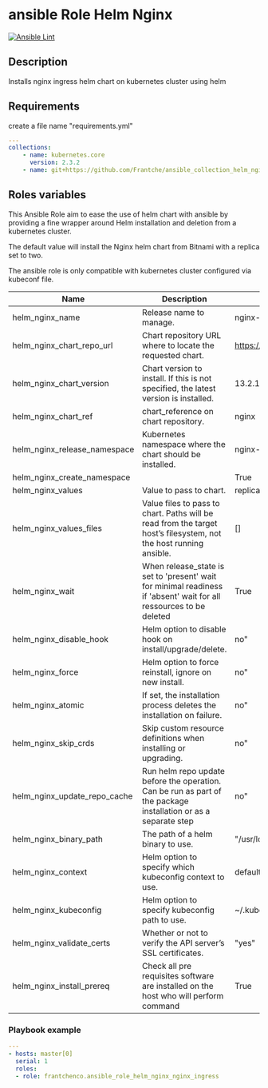 # ansible Role Helm Nginx

[![Ansible Lint](https://github.com/Frantche/ansible_role_helm_nginx_nginx/actions/workflows/ansible-lint.yml/badge.svg)](https://github.com/Frantche/ansible_role_helm_nginx_nginx/actions/workflows/ansible-lint.yml)

## Description

Installs nginx ingress helm chart on kubernetes cluster using helm

## Requirements

create a file name "requirements.yml"
```yaml
---
collections:
    - name: kubernetes.core
      version: 2.3.2
    - name: git+https://github.com/Frantche/ansible_collection_helm_nginx_wrapper.git,main
```

## Roles variables

This Ansible Role aim to ease the use of helm chart with ansible by providing a fine wrapper around Helm installation and deletion from a kubernetes cluster.

The default value will install the Nginx helm chart from Bitnami with a replica set to two.

The ansible role is only compatible with kubernetes cluster configured via kubeconf file.

| Name                   | Description                                                                                                         | Value                              |
| ---------------------- | ------------------------------------------------------------------------------------------------------------------- | ---------------------------------- |
| helm_nginx_name              | Release name to manage.                                                                                             | nginx-bitnami                      |
| helm_nginx_chart_repo_url    | Chart repository URL where to locate the requested chart.                                                           | https://charts.bitnami.com/bitnami |
| helm_nginx_chart_version     | Chart version to install. If this is not specified, the latest version is installed.                                | 13.2.10                            |
| helm_nginx_chart_ref         | chart_reference on chart repository.                                                                                | nginx                              |
| helm_nginx_release_namespace | Kubernetes namespace where the chart should be installed.                                                           | nginx-bitnami                      |
| helm_nginx_create_namespace  |                                                                                                                     | True                               |
| helm_nginx_values            | Value to pass to chart.                                                                                             | replicaCount: 2                    |
| helm_nginx_values_files      | Value files to pass to chart. Paths will be read from the target host’s filesystem, not the host running ansible.   | []                                 |
| helm_nginx_wait              | When release_state is set to 'present' wait for minimal readiness if 'absent' wait for all ressources to be deleted | True                               |
| helm_nginx_disable_hook      | Helm option to disable hook on install/upgrade/delete.                                                              | no"                                |
| helm_nginx_force             | Helm option to force reinstall, ignore on new install.                                                              | no"                                |
| helm_nginx_atomic            | If set, the installation process deletes the installation on failure.                                               | no"                                |
| helm_nginx_skip_crds         | Skip custom resource definitions when installing or upgrading.                                                      | no"                                |
| helm_nginx_update_repo_cache | Run helm repo update before the operation. Can be run as part of the package installation or as a separate step     | no"                                |
| helm_nginx_binary_path       | The path of a helm binary to use.                                                                                   | "/usr/local/bin"                   |
| helm_nginx_context           | Helm option to specify which kubeconfig context to use.                                                             | default                            |
| helm_nginx_kubeconfig        | Helm option to specify kubeconfig path to use.                                                                      | ~/.kube/config                     |
| helm_nginx_validate_certs    | Whether or not to verify the API server’s SSL certificates.                                                         | "yes"                              |
| helm_nginx_install_prereq    | Check all pre requisites software are installed on the host who will perform command                                | True                               |


### Playbook example


```yaml
---
- hosts: master[0]
  serial: 1
  roles:
  - role: frantchenco.ansible_role_helm_nginx_nginx_ingress
```